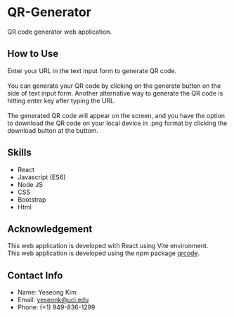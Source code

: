 # QR-Generator

QR code generator web application.

## How to Use

Enter your URL in the text input form to generate QR code.
<br/>
<br/>
You can generate your QR code by clicking on the generate button on the side of text input form. Another alternative way to generate the QR code is hitting enter key after typing the URL.
<br/>
<br/>
The generated QR code will appear on the screen, and you have the option to download the QR code on your local device in .png format by clicking the download button at the buttom.

## Skills

- React
- Javascript (ES6)
- Node JS
- CSS
- Bootstrap
- Html

## Acknowledgement

This web application is developed with React using Vite environment.
<br/>
This web application is developed using the npm package [qrcode](https://github.com/soldair/node-qrcode).

## Contact Info

- Name: Yeseong Kim
- Email: yeseonk@uci.edu
- Phone: (+1) 949-836-1299
